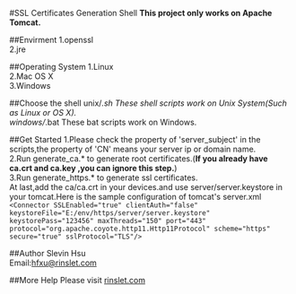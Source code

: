 #SSL Certificates Generation Shell 
<strong>This project only works on Apache Tomcat.</strong>

##Envirment
1.openssl<br>
2.jre

##Operating System
1.Linux<br>
2.Mac OS X<br>
3.Windows<br>

##Choose the shell
unix/*.sh  These shell scripts work on Unix System(Such as Linux or OS X).<br>
windows/*.bat These bat scripts work on Windows.<br>

##Get Started
1.Please check the property of 'server_subject' in the scripts,the property of 'CN' means your server ip or domain name.<br>
2.Run generate_ca.* to generate root certificates.(<strong>If you already have ca.crt and ca.key ,you can ignore this step.</strong>)<br>
3.Run generate_https.* to generate ssl certificates.<br>
At last,add the ca/ca.crt in your devices.and use server/server.keystore in your tomcat.Here is the sample  configuration of tomcat's server.xml<br>
`<Connector SSLEnabled="true" clientAuth="false" keystoreFile="E:/env/https/server/server.keystore" keystorePass="123456" maxThreads="150" port="443" protocol="org.apache.coyote.http11.Http11Protocol" scheme="https" secure="true" sslProtocol="TLS"/>`

##Author
Slevin Hsu<br>
Email:hfxu@rinslet.com

##More Help
Please visit [rinslet.com](http://www.rinslet.com/?p=121)
